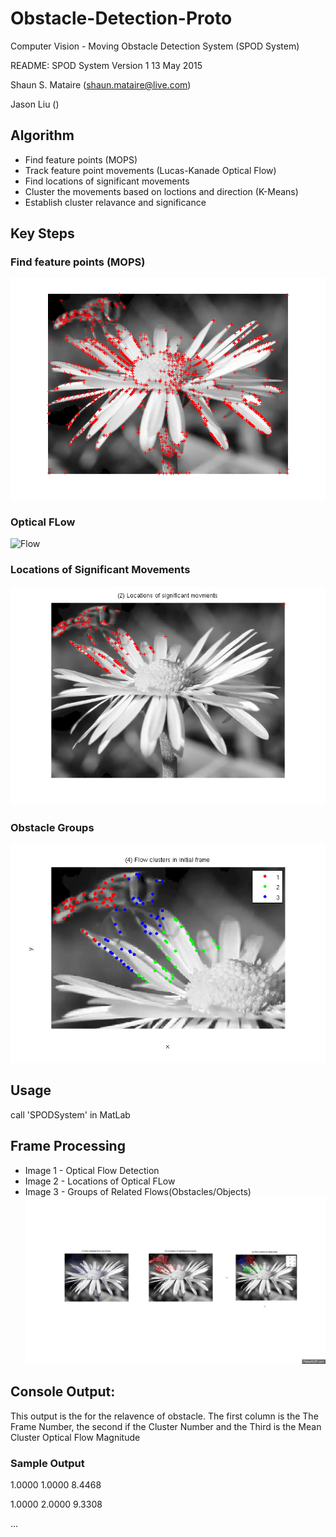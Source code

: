 # Obstacle-Detection-Proto
Computer Vision - Moving Obstacle Detection System (SPOD System)

README: SPOD System   Version 1                13 May 2015

Shaun S. Mataire (shaun.mataire@live.com)

Jason Liu ()

## Algorithm
* Find feature points (MOPS)
* Track feature point movements (Lucas-Kanade Optical Flow)
* Find locations of significant movements
* Cluster the movements based on loctions and direction (K-Means)
* Establish cluster relavance and significance

## Key Steps
### Find feature points (MOPS)
![Features](img/untitled.png)

### Optical FLow
![Flow](img/zommedflowimage.png)

### Locations of Significant Movements
![Significant Movements](img/locationimage.png)

### Obstacle Groups
![Obstacle Groups](img/zoomedclasterimage.png)

## Usage
call 'SPODSystem' in MatLab

## Frame Processing
+ Image 1 - Optical Flow Detection
+ Image 2 - Locations of Optical FLow
+ Image 3 - Groups of Related Flows(Obstacles/Objects)
![Frame Proccesing](aaaa.gif)

## Console Output: 
This output is the for the relavence of obstacle.
The first column is the The Frame Number, the second if the Cluster
Number and the Third is the Mean Cluster Optical Flow Magnitude

### Sample Output
1.0000    1.0000    8.4468

1.0000    2.0000    9.3308

...

